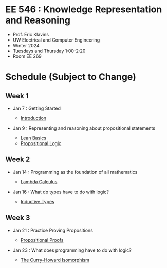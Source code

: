 # EE 546 : Knowledge Representation and Reasoning

- Prof. Eric Klavins
- UW Electrical and Computer Engineering
- Winter 2024
- Tuesdays and Thursday 1:00-2:20
- Room EE 269

# Schedule (Subject to Change)

## Week 1

- Jan 7 : Getting Started
  - [Introduction](./EE546_W25/Intro.md)

- Jan 9 : Representing and reasoning about propositional statements
  - [Lean Basics](./EE546_W25/Intro.md)
  - [Propositional Logic](./EE546_W25/Lectures/PropositionalLogic.lean)

## Week 2

- Jan 14 : Programming as the foundation of all mathematics
  - [Lambda Calculus](./EE546_W25/Lectures/LambdaCalculus.lean)

- Jan 16 : What do types have to do with logic?
  - [Inductive Types](./EE546_W25/Lectures/InductiveTypes.lean)

## Week 3

- Jan 21 : Practice Proving Propositions
  - [Propositional Proofs](./EE546_W25/Lectures/PropositionalProofs.lean)

- Jan 23 : What does programming have to do with logic?
  - [The Curry-Howard Isomorphism](./EE546_W25/Lectures/CurryHoward.lean)

